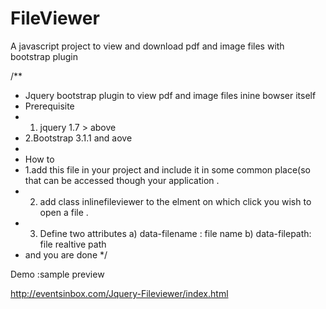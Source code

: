 FileViewer
==========

A javascript project to view and download pdf and image files with bootstrap plugin 

/**
 * Jquery bootstrap plugin to view pdf and image files inine bowser itself 
 * Prerequisite 
 * 1. jquery 1.7 > above 
 * 2.Bootstrap 3.1.1 and aove 
 * 
 * How to 
 * 1.add this file in your project and include it in some common place(so that can be accessed though your application .
 * 2. add class inlinefileviewer to the elment on which click you wish to open a file .
 * 3. Define two attributes a) data-filename : file name  b) data-filepath: file realtive path 
 *  and  you are done 
 */

Demo :sample preview

http://eventsinbox.com/Jquery-Fileviewer/index.html
